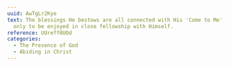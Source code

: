 ```yaml
---
uuid: AwTgLr2Kye
text: The blessings He bestows are all connected with His 'Come to Me', and are
  only to be enjoyed in close fellowship with Himself.
reference: UUreff0UOd
categories:
  - The Presence of God
  - Abiding in Christ
---
```

